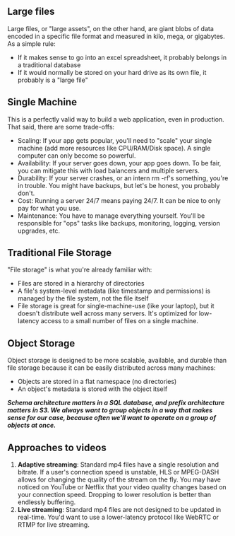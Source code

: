 ## Large files
Large files, or "large assets", on the other hand, are giant blobs of data encoded in a specific file format and measured in kilo, mega, or gigabytes. As a simple rule:

- If it makes sense to go into an excel spreadsheet, it probably belongs in a traditional database
- If it would normally be stored on your hard drive as its own file, it probably is a "large file"

## Single Machine
This is a perfectly valid way to build a web application, even in production. That said, there are some trade-offs:

- Scaling: If your app gets popular, you'll need to "scale" your single machine (add more resources like CPU/RAM/Disk space). A single computer can only become so powerful.
- Availability: If your server goes down, your app goes down. To be fair, you can mitigate this with load balancers and multiple servers.
- Durability: If your server crashes, or an intern rm -rf's something, you're in trouble. You might have backups, but let's be honest, you probably don't.
- Cost: Running a server 24/7 means paying 24/7. It can be nice to only pay for what you use.
- Maintenance: You have to manage everything yourself. You'll be responsible for "ops" tasks like backups, monitoring, logging, version upgrades, etc.

## Traditional File Storage
"File storage" is what you're already familiar with:

- Files are stored in a hierarchy of directories
- A file's system-level metadata (like timestamp and permissions) is managed by the file system, not the file itself
- File storage is great for single-machine-use (like your laptop), but it doesn't distribute well across many servers. It's optimized for low-latency access to a small number of files on a single machine.

## Object Storage
Object storage is designed to be more scalable, available, and durable than file storage because it can be easily distributed across many machines:
- Objects are stored in a flat namespace (no directories)
- An object's metadata is stored with the object itself

***Schema architecture matters in a SQL database, and prefix architecture matters in S3. We always want to group objects in a way that makes sense for our case, because often we'll want to operate on a group of objects at once.***

## Approaches to videos
1. **Adaptive streaming**: Standard mp4 files have a single resolution and bitrate. If a user's connection speed is unstable, HLS or MPEG-DASH allows for changing the quality of the stream on the fly. You may have noticed on YouTube or Netflix that your video quality changes based on your connection speed. Dropping to lower resolution is better than endlessly buffering.
2. **Live streaming**: Standard mp4 files are not designed to be updated in real-time. You'd want to use a lower-latency protocol like WebRTC or RTMP for live streaming.